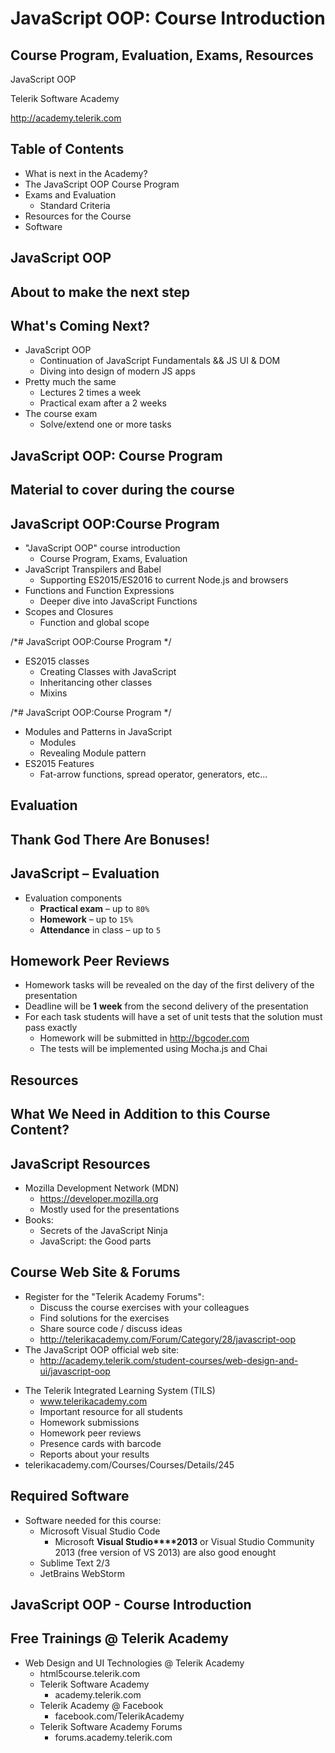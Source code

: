 <!-- section start -->
<!-- attr: { id:'', class:'slide-title', showInPresentation:true, hasScriptWrapper:true } -->
# JavaScript OOP: Course Introduction
## Course Program, Evaluation, Exams, Resources
<article class="signature">
	<p class="signature-course">JavaScript OOP</p>
	<p class="signature-initiative">Telerik Software Academy</p>
	<a href="http://academy.telerik.com" class="signature-link">http://academy.telerik.com</a>
</div>




<!-- section start -->
<!-- attr: { id:'', showInPresentation:true, hasScriptWrapper:true } -->
# Table of Contents
- What is next in the Academy?
- The JavaScript OOP Course Program
- Exams and Evaluation
  - Standard Criteria
- Resources for the Course
- Software
<!-- <img class="slide-image" showInPresentation="true" src="imgs\pic02.png" style="top:32.62%; left:65.02%; width:38.35%; z-index:-1" /> -->




<!-- section start -->
<!-- attr: { id:'', class:'slide-section', showInPresentation:true, hasScriptWrapper:true } -->
# JavaScript OOP
## About to make the next step

<!-- attr: { showInPresentation:true, hasScriptWrapper:true } -->
# What's Coming Next?
- JavaScript OOP
  - Continuation of JavaScript Fundamentals && JS UI & DOM
  - Diving into design of modern JS apps
- Pretty much the same
  - Lectures 2 times a week 
  - Practical exam after a 2 weeks
- The course exam
  - Solve/extend one or more tasks


<!-- section start -->
<!-- attr: { id:'', class:'slide-section', showInPresentation:true, hasScriptWrapper:true } -->
# JavaScript OOP: Course Program
## Material to cover during the course


<!-- attr: { showInPresentation:true, hasScriptWrapper:true } -->
# JavaScript OOP:Course Program
- "JavaScript OOP" course introduction
  - Course Program, Exams, Evaluation
- JavaScript Transpilers and Babel 
  - Supporting ES2015/ES2016 to current Node.js and browsers
- Functions and Function Expressions
  - Deeper dive into JavaScript Functions
- Scopes and Closures
  - Function and global scope


<!-- attr: { showInPresentation:true, hasScriptWrapper:true } -->
/*# JavaScript OOP:Course Program */

- ES2015 classes
  - Creating Classes with JavaScript
  - Inheritancing other classes
  - Mixins

<!-- attr: { showInPresentation:true, hasScriptWrapper:true } -->
/*# JavaScript OOP:Course Program */

- Modules and Patterns in JavaScript
  - Modules
  - Revealing Module pattern
- ES2015 Features
  - Fat-arrow functions, spread operator, generators, etc...

<!-- section start -->
<!-- attr: { id:'', class:'slide-section', showInPresentation:true, hasScriptWrapper:true } -->
# Evaluation 
## Thank God There Are Bonuses!


<!-- attr: { showInPresentation:true, hasScriptWrapper:true } -->
# JavaScript – Evaluation
- Evaluation components
  - **Practical exam** – up to `80%`
  - **Homework** – up to `15%`
  - **Attendance** in class – up to `5`
<!-- <img class="slide-image" showInPresentation="true" src="imgs\pic24.png" style="top:53.77%; left:58.01%; width:34.99%; z-index:-1" /> -->
<!-- <img class="slide-image" showInPresentation="true" src="imgs\pic25.png" style="top:53.77%; left:19.65%; width:28.21%; z-index:-1" /> -->


<!-- attr: { showInPresentation:true, hasScriptWrapper:true } -->
# Homework Peer Reviews
- Homework tasks will be revealed on the day of the first delivery of the presentation
- Deadline will be **1** **week** from the second delivery of the presentation
- For each task students will have a set of unit tests that the solution must pass exactly
  - Homework will be submitted in http://bgcoder.com 
  - The tests will be implemented using Mocha.js and Chai

<!-- section start -->
<!-- attr: { id:'', class:'slide-section', showInPresentation:true, hasScriptWrapper:true } -->
# Resources
## What We Need in Addition to this Course Content?

<!-- attr: { showInPresentation:true, hasScriptWrapper:true } -->
# JavaScript Resources
- Mozilla Development Network (MDN)
  - https://developer.mozilla.org 
  - Mostly used for the presentations
- Books:
  - Secrets of the JavaScript Ninja
  - JavaScript: the Good parts


<!-- attr: { showInPresentation:true, hasScriptWrapper:true } -->
# Course Web Site & Forums
- Register for the "Telerik Academy Forums":
  - Discuss the course exercises with your colleagues
  - Find solutions for the exercises
  - Share source code / discuss ideas
  - http://telerikacademy.com/Forum/Category/28/javascript-oop 
- The JavaScript OOP official web site:
  - http://academy.telerik.com/student-courses/web-design-and-ui/javascript-oop 


<!-- attr: { showInPresentation:true, hasScriptWrapper:true } -->

- The Telerik Integrated Learning System (TILS)
  - www.telerikacademy.com
  - Important resource for all students
  - Homework submissions
  - Homework peer reviews
  - Presence cards with barcode
  - Reports about your results
- telerikacademy.com/Courses/Courses/Details/245 
<!-- <img class="slide-image" showInPresentation="true" src="imgs\pic34.png" style="top:38.79%; left:71.61%; width:34.79%; z-index:-1" /> -->


<!-- attr: { showInPresentation:true, hasScriptWrapper:true } -->
# Required Software
- Software needed for this course:
  - Microsoft Visual Studio Code
    - Microsoft **Visual Studio****2013** or Visual Studio Community 2013 (free version of VS 2013) are also good enought
  - Sublime Text 2/3
  - JetBrains WebStorm
<!-- <img class="slide-image" showInPresentation="true" src="imgs\pic35.png" style="top:63.47%; left:24.50%; width:59.61%; z-index:-1" /> -->
<!-- <img class="slide-image" showInPresentation="true" src="imgs\pic36.png" style="top:36.50%; left:76.72%; width:22.92%; z-index:-1" /> -->


<!-- section start -->
<!-- attr: { showInPresentation:true, hasScriptWrapper:true } -->
# JavaScript OOP - Course Introduction
<!-- <img class="slide-image" showInPresentation="true" src="imgs\pic37.png" style="top:50.25%; left:38.83%; width:32.62%; z-index:-1" /> -->
<!-- <img class="slide-image" showInPresentation="true" src="imgs\pic38.png" style="top:15.78%; left:10.44%; width:17.19%; z-index:-1" /> -->
<!-- <img class="slide-image" showInPresentation="true" src="imgs\pic39.png" style="top:19.31%; left:85.21%; width:19.34%; z-index:-1" /> -->


<!-- attr: { showInPresentation:true, hasScriptWrapper:true } -->
# Free Trainings @ Telerik Academy
- Web Design and UI Technologies @ Telerik Academy
    - html5course.telerik.com
  - Telerik Software Academy
    - academy.telerik.com
  - Telerik Academy @ Facebook
    - facebook.com/TelerikAcademy
  - Telerik Software Academy Forums
    - forums.academy.telerik.com
<!-- <img class="slide-image" showInPresentation="true" src="imgs\pic40.png" style="top:13.79%; left:92.16%; width:13.45%; z-index:-1" /> -->
<!-- <img class="slide-image" showInPresentation="true" src="imgs\pic41.png" style="top:37.09%; left:68.14%; width:36.30%; z-index:-1" /> -->
<!-- <img class="slide-image" showInPresentation="true" src="imgs\pic42.png" style="top:58.79%; left:95.14%; width:10.85%; z-index:-1" /> -->





